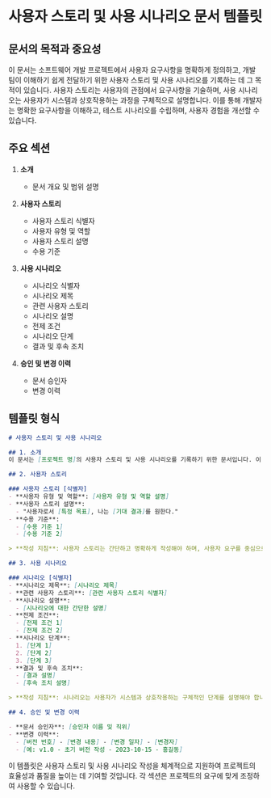 # 사용자 스토리 및 사용 시나리오 문서 템플릿

## 문서의 목적과 중요성

이 문서는 소프트웨어 개발 프로젝트에서 사용자 요구사항을 명확하게 정의하고, 개발 팀이 이해하기 쉽게 전달하기 위한 사용자 스토리 및 사용 시나리오를 기록하는 데 그 목적이 있습니다. 사용자 스토리는 사용자의 관점에서 요구사항을 기술하며, 사용 시나리오는 사용자가 시스템과 상호작용하는 과정을 구체적으로 설명합니다. 이를 통해 개발자는 명확한 요구사항을 이해하고, 테스트 시나리오를 수립하며, 사용자 경험을 개선할 수 있습니다.

## 주요 섹션

1. **소개**
   - 문서 개요 및 범위 설명

2. **사용자 스토리**
   - 사용자 스토리 식별자
   - 사용자 유형 및 역할
   - 사용자 스토리 설명
   - 수용 기준

3. **사용 시나리오**
   - 시나리오 식별자
   - 시나리오 제목
   - 관련 사용자 스토리
   - 시나리오 설명
   - 전제 조건
   - 시나리오 단계
   - 결과 및 후속 조치

4. **승인 및 변경 이력**
   - 문서 승인자
   - 변경 이력

## 템플릿 형식

```markdown
# 사용자 스토리 및 사용 시나리오

## 1. 소개
이 문서는 [프로젝트 명]의 사용자 스토리 및 사용 시나리오를 기록하기 위한 문서입니다. 이 문서는 프로젝트의 요구사항을 명확히 하고, 개발팀과 이해관계자 간의 커뮤니케이션을 원활하게 하는 것을 목표로 합니다.

## 2. 사용자 스토리

### 사용자 스토리 [식별자]
- **사용자 유형 및 역할**: [사용자 유형 및 역할 설명]
- **사용자 스토리 설명**: 
  - "사용자로서 [특정 목표], 나는 [기대 결과]를 원한다."
- **수용 기준**: 
  - [수용 기준 1]
  - [수용 기준 2]

> **작성 지침**: 사용자 스토리는 간단하고 명확하게 작성해야 하며, 사용자 요구를 중심으로 기술합니다. 수용 기준은 스토리가 완료되었다고 판단할 수 있는 구체적 조건을 제시해야 합니다.

## 3. 사용 시나리오

### 시나리오 [식별자]
- **시나리오 제목**: [시나리오 제목]
- **관련 사용자 스토리**: [관련 사용자 스토리 식별자]
- **시나리오 설명**: 
  - [시나리오에 대한 간단한 설명]
- **전제 조건**: 
  - [전제 조건 1]
  - [전제 조건 2]
- **시나리오 단계**: 
  1. [단계 1]
  2. [단계 2]
  3. [단계 3]
- **결과 및 후속 조치**: 
  - [결과 설명]
  - [후속 조치 설명]

> **작성 지침**: 시나리오는 사용자가 시스템과 상호작용하는 구체적인 단계를 설명해야 합니다. 가능한 모든 경로를 고려하여 작성합니다.

## 4. 승인 및 변경 이력

- **문서 승인자**: [승인자 이름 및 직위]
- **변경 이력**:
  - [버전 번호] - [변경 내용] - [변경 일자] - [변경자]
  - [예: v1.0 - 초기 버전 작성 - 2023-10-15 - 홍길동]

```

이 템플릿은 사용자 스토리 및 사용 시나리오 작성을 체계적으로 지원하여 프로젝트의 효율성과 품질을 높이는 데 기여할 것입니다. 각 섹션은 프로젝트의 요구에 맞게 조정하여 사용할 수 있습니다.